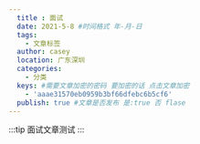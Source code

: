 ```yaml
---
  title : 面试
  date: 2021-5-8 #时间格式 年-月-日
  tags:
    - 文章标签
  author: casey
  location: 广东深圳
  categories:
    - 分类
  keys: #需要文章加密的密码 要加密的话 点击文章加密
    - 'aaae31570eb0959b3bf66dfebc6b5cf6'
  publish: true #文章是否发布 是:true 否 flase
---
```

:::tip
面试文章测试
:::


